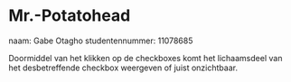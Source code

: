 # Mr.-Potatohead
naam: Gabe Otagho
studentennummer: 11078685

Doormiddel van het klikken op de checkboxes komt het lichaamsdeel van het desbetreffende checkbox weergeven of juist onzichtbaar.

[](https://github.com/otak007/Mr.-Potatohead/blob/master/Screenshot_20190222-102741.png)
[](https://github.com/otak007/Mr.-Potatohead/blob/master/Screenshot_20190222-102741.png)

